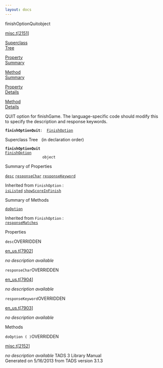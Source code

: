 ```yaml
---
layout: docs
---
```

<span class="title">finishOptionQuit</span><span class="type">object</span>

[misc.t](../file/misc.t.html)\[[2151](../source/misc.t.html#2151)\]

[Superclass  
Tree](#_SuperClassTree_)

[Property  
Summary](#_PropSummary_)

[Method  
Summary](#_MethodSummary_)

[Property  
Details](#_Properties_)

[Method  
Details](#_Methods_)



QUIT option for finishGame. The language-specific code should modify
this to specify the description and response keywords.

**`finishOptionQuit`**` :   `[`FinishOption`](../object/FinishOption.html)



<span id="_SuperClassTree_"></span>



<span class="hdln">Superclass Tree</span>   (in declaration order)



**`finishOptionQuit`**  
[`FinishOption`](../object/FinishOption.html)  
`                 object`  
<span id="_PropSummary_"></span>



<span class="hdln">Summary of Properties</span>  



[`desc`](#desc) [`responseChar`](#responseChar) [`responseKeyword`](#responseKeyword)

Inherited from `FinishOption` :  
[`isListed`](../object/FinishOption.html#isListed) [`showScoreInFinish`](../object/FinishOption.html#showScoreInFinish)

<span id="_MethodSummary_"></span>



<span class="hdln">Summary of Methods</span>  



[`doOption`](#doOption)

Inherited from `FinishOption` :  
[`responseMatches`](../object/FinishOption.html#responseMatches)

<span id="_Properties_"></span>



<span class="hdln">Properties</span>  



<span id="desc"></span>

`desc`<span class="rem">OVERRIDDEN</span>

[en_us.t](../file/en_us.t.html)\[[7902](../source/en_us.t.html#7902)\]



*no description available*



<span id="responseChar"></span>

`responseChar`<span class="rem">OVERRIDDEN</span>

[en_us.t](../file/en_us.t.html)\[[7904](../source/en_us.t.html#7904)\]



*no description available*



<span id="responseKeyword"></span>

`responseKeyword`<span class="rem">OVERRIDDEN</span>

[en_us.t](../file/en_us.t.html)\[[7903](../source/en_us.t.html#7903)\]



*no description available*



<span id="_Methods_"></span>



<span class="hdln">Methods</span>  



<span id="doOption"></span>

`doOption ( )`<span class="rem">OVERRIDDEN</span>

[misc.t](../file/misc.t.html)\[[2152](../source/misc.t.html#2152)\]



*no description available*
TADS 3 Library Manual  
Generated on 5/16/2013 from TADS version 3.1.3


